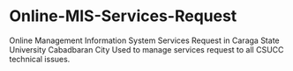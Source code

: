 # Online-MIS-Services-Request

Online Management Information System Services Request in Caraga State University Cabadbaran City 
    Used to manage services request to all CSUCC technical issues.